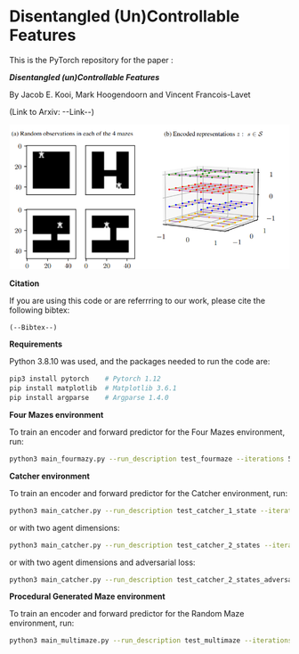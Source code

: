 # Disentangled (Un)Controllable Features

This is the PyTorch repository for the paper : 

***Disentangled (un)Controllable Features***

By Jacob E. Kooi, Mark Hoogendoorn and Vincent Francois-Lavet 

(Link to Arxiv: --Link--)


![Four Mazes](Github.png)

**Citation**

If you are using this code or are referrring to our work, please cite the following bibtex: 

```
(--Bibtex--)
```

**Requirements**

Python 3.8.10 was used, and the packages needed to run the code are:

```bash
pip3 install pytorch    # Pytorch 1.12
pip install matplotlib  # Matplotlib 3.6.1
pip install argparse    # Argparse 1.4.0
```

**Four Mazes environment**

To train an encoder and forward predictor for the Four Mazes environment, run:
```bash
python3 main_fourmazy.py --run_description test_fourmaze --iterations 50000
```


**Catcher environment**

To train an encoder and forward predictor for the Catcher environment, run:
```bash
python3 main_catcher.py --run_description test_catcher_1_state --iterations 200000 --agent_dim 1 --entropy_scaler 5
```
or with two agent dimensions:
```bash
python3 main_catcher.py --run_description test_catcher_2_states --iterations 200000 --agent_dim 2 --entropy_scaler 5
```
or with two agent dimensions and adversarial loss:
```bash
python3 main_catcher.py --run_description test_catcher_2_states_adversarial --iterations 200000 --agent_dim 2 --entropy_scaler 5 --adversarial True
```


**Procedural Generated Maze environment**

To train an encoder and forward predictor for the Random Maze environment, run:

```bash
python3 main_multimaze.py --run_description test_multimaze --iterations 250000 --entropy_scaler 13
```
